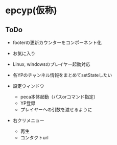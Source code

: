# epcyp(仮称)

## ToDo
- footerの更新カウンターをコンポーネント化
- お気に入り
- Linux, windowsのプレイヤー起動対応
- 各YPのチャンネル情報をまとめてsetStateしたい

- 設定ウィンドウ
  - peca本体起動（パスorコマンド指定）
  - YP登録
  - プレイヤーへの引数を渡せるように

- 右クリメニュー
  - 再生
  - コンタクトurl
